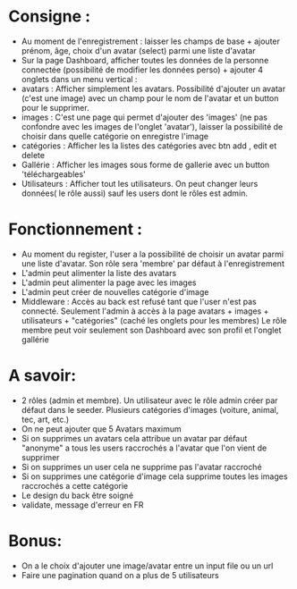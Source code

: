 # Consigne :
* Au moment de l'enregistrement : laisser les champs de base + ajouter prénom, âge, choix d'un avatar (select) parmi une liste d'avatar
* Sur la page Dashboard, afficher toutes les données de la personne connectée (possibilité de modifier les données perso) + ajouter 4 onglets dans un menu vertical :
* avatars : Afficher simplement les avatars. Possibilité d'ajouter un avatar (c'est une image) avec un champ pour le nom de l'avatar et un button pour le supprimer.
* images : C'est une page qui permet d'ajouter des 'images' (ne pas confondre avec les images de l'onglet 'avatar'), laisser la possibilité de choisir dans quelle catégorie on enregistre l'image
* catégories : Afficher les la listes des catégories avec btn add , edit et delete
* Gallérie : Afficher les images sous forme de gallerie avec un button 'téléchargeables'
* Utilisateurs : Afficher tout les utilisateurs. On peut changer leurs données( le rôle aussi) sauf les users dont le rôles est admin.

# Fonctionnement :
* Au moment du register, l'user a la possibilité de choisir un avatar parmi une liste d'avatar. Son rôle sera 'membre' par défaut à l'enregistrement
* L'admin peut alimenter la liste des avatars
* L'admin peut alimenter la page avec les images
* L'admin peut créer de nouvelles catégorie d'image
* Middleware :
Accès au back est refusé tant que l'user n'est pas connecté.
Seulement l'admin à accès à la page avatars + images + utilisateurs + "catégories" (caché les onglets pour les membres)
Le rôle membre peut voir seulement son Dashboard avec son profil et l'onglet gallérie

# A savoir:
* 2 rôles (admin et membre). Un utilisateur avec le rôle admin créer par défaut dans le seeder. Plusieurs catégories d'images (voiture, animal, tec, art, etc.)
* On ne peut ajouter que 5 Avatars maximum
* Si on supprimes un avatars cela attribue un avatar par défaut "anonyme" a tous les users raccrochés a l'avatar que l'on vient de supprimer
* Si on supprimes un user cela ne supprime pas l'avatar raccroché
* Si on supprimes une catégorie d'image cela supprime toutes les images raccrochés a cette catégorie
* Le design du back être soigné
* validate, message d'erreur en FR

# Bonus:
* On a le choix d'ajouter une image/avatar entre un input file ou un url
* Faire une pagination quand on a plus de 5 utilisateurs
